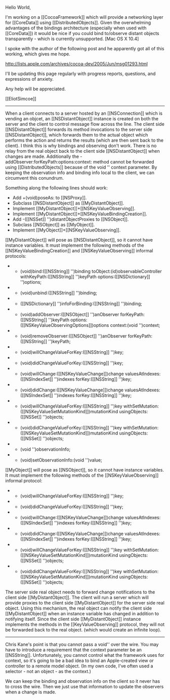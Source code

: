 

Hello World,

I'm working on a [[CocoaFramework]] which will provide a networking layer for [[CoreData]] using [[DistributedObjects]]. Given the overwhelming advantages of the bindings architecture (especially when used with [[CoreData]]) it would be nice if you could bind to/observe distant objects transparently - which is currently unsupported. [Mac OS X 10.4]

I spoke with the author of the following post and he apparently got all of this working, which gives me hope.

http://lists.apple.com/archives/cocoa-dev/2005/Jun/msg01293.html

I'll be updating this page regularly with progress reports, questions, and expressions of anxiety.

Any help will be appreciated.

[[EliotSimcoe]]

----

When a client connects to a server hosted by an [[NSConnection]] which is vending an objcet, an [[NSDistantObject]] instance is created on both the server and the client to control message flow across the line. The client side [[NSDistantObject]] forwards its method invocations to the server side [[NSDistantObject]], which forwards them to the actual object which performs the action and returns the results (which are then sent back to the client). I think this is why bindings and observing don't work. There is no relay from the real object back to the client side [[NSDistantObject]] when changes are made. Additionally the -addObserver:forKeyPath:options:context: method cannot be forwarded using [[DistributedObjects]] because of the void '' context parameter. By keeping the observation info and binding info local to the client, we can circumvent this conundrum.

Something along the following lines should work:

* Add +(void)poseAs: to [[NSProxy]].
* Subclass [[NSDistantObject]] as [[MyDistantObject]].
* Implement [[MyDistantObject]]+[[NSKeyValueObserving]].
* Implement [[MyDistantObject]]+[[NSKeyValueBindingCreation]].
* Add -([[NSSet]] '')distantObjectProxies to [[NSObject]].
* Subclass [[NSObject]] as [[MyObject]].
* Implement [[MyObject]]+[[NSKeyValueObserving]].


[[MyDistantObject]] will pose as [[NSDistantObject]], so it cannot have instance variables. It must implement the following methods of the [[NSKeyValueBindingCreation]] and [[NSKeyValueObserving]] informal protocols:

* - (void)bind:([[NSString]] '')binding toObject:(id)observableController withKeyPath:([[NSString]] '')keyPath options:([[NSDictionary]] '')options;
* - (void)unbind:([[NSString]] '')binding;
* - ([[NSDictionary]] '')infoForBinding:([[NSString]] '')binding;

* - (void)addObserver:([[NSObject]] '')anObserver forKeyPath:([[NSString]] '')keyPath options:([[NSKeyValueObservingOptions]])options context:(void '')context;
* - (void)removeObserver:([[NSObject]] '')anObserver forKeyPath:([[NSString]] '')keyPath;

* - (void)willChangeValueForKey:([[NSString]] '')key;
* - (void)didChangeValueForKey:([[NSString]] '')key;
* - (void)willChange:([[NSKeyValueChange]])change valuesAtIndexes:([[NSIndexSet]] '')indexes forKey:([[NSString]] '')key;
* - (void)didChange:([[NSKeyValueChange]])change valuesAtIndexes:([[NSIndexSet]] '')indexes forKey:([[NSString]] '')key;
* - (void)willChangeValueForKey:([[NSString]] '')key withSetMutation:([[NSKeyValueSetMutationKind]])mutationKind usingObjects:([[NSSet]] '')objects;
* - (void)didChangeValueForKey:([[NSString]] '')key withSetMutation:([[NSKeyValueSetMutationKind]])mutationKind usingObjects:([[NSSet]] '')objects;

* - (void '')observationInfo;
* - (void)setObservationInfo:(void '')value;


[[MyObject]] will pose as [[NSObject]], so it cannot have instance variables. It must implement the following methods of the [[NSKeyValueObserving]] informal protocol:

* - (void)willChangeValueForKey:([[NSString]] '')key;
* - (void)didChangeValueForKey:([[NSString]] '')key;
* - (void)willChange:([[NSKeyValueChange]])change valuesAtIndexes:([[NSIndexSet]] '')indexes forKey:([[NSString]] '')key;
* - (void)didChange:([[NSKeyValueChange]])change valuesAtIndexes:([[NSIndexSet]] '')indexes forKey:([[NSString]] '')key;
* - (void)willChangeValueForKey:([[NSString]] '')key withSetMutation:([[NSKeyValueSetMutationKind]])mutationKind usingObjects:([[NSSet]] '')objects;
* - (void)didChangeValueForKey:([[NSString]] '')key withSetMutation:([[NSKeyValueSetMutationKind]])mutationKind usingObjects:([[NSSet]] '')objects;


The server side real object needs to forward change notifications to the client side [[MyDistantObject]]. The client will run a server which will provide proxies to the client side [[MyDistantObject]] for the server side real object. Using this mechanism, the real object can notify the client side [[MyDistantObject]] when an instance variable has changed in addition to notifying itself. Since the client side [[MyDistantObject]] instance implements the methods in the [[KeyValueObserving]] protocol, they will not be forwarded back to the real object. (which would create an infinite loop).

----

Chris Kane's point is that you cannot pass a void'' over the wire.  You may have to introduce a requirement that the context parameter be an [[NSString]].  Unfortunately, you cannot control what the framework uses for context, so it's going to be a bad idea to bind an Apple-created view or controller to a remote model object.  (In my own code, I've often used a selector - not an object - as the context.)

We can keep the binding and observation info on the client so it never has to cross the wire. Then we just use that information to update the observers when a change is made.